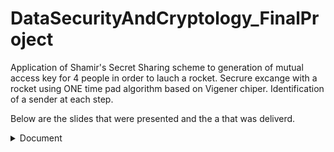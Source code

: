 # DataSecurityAndCryptology_FinalProject

 Application of Shamir's Secret Sharing scheme to generation of mutual access key for 4 people in order to lauch a rocket.
 Secrure excange with a rocket using ONE time pad algorithm based on Vigener  chiper.
 Identification of a sender at each step.


Below are the slides that were presented and the a that was deliverd.

<details>
  <summary>Document</summary><details>
  <img src="https://github.com/JonnyGov/DataSecurityAndCryptology_FinalProject/blob/main/extra/doc/Securely%20Launched%20Rocket-1.png">
  <img src="https://github.com/JonnyGov/DataSecurityAndCryptology_FinalProject/blob/main/extra/doc/Securely%20Launched%20Rocket-2.png">
  <img src="https://github.com/JonnyGov/DataSecurityAndCryptology_FinalProject/blob/main/extra/doc/Securely%20Launched%20Rocket-3.png">
</details>

![alternative text](image_name.png "https://github.com/JonnyGov/DataSecurityAndCryptology_FinalProject/tree/main/extra/slides")[H]
